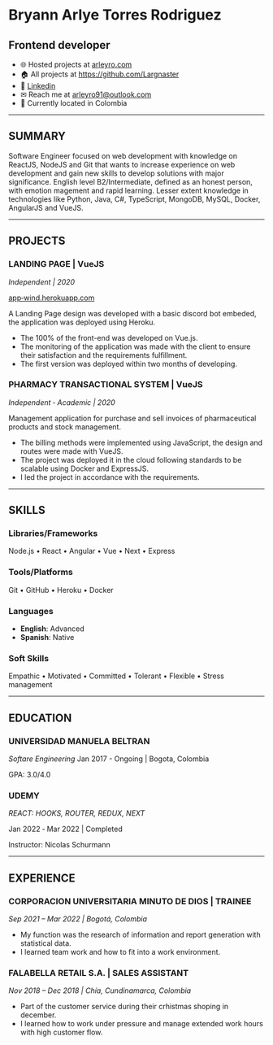 # **Bryann Arlye** Torres Rodriguez
## Frontend developer
- 🌐 Hosted projects at [arleyro.com](https://www.arleyro.com/)
- 🏠 All projects at <https://github.com/Largnaster>
- 🔗 [Linkedin](https://www.linkedin.com/in/arleyro91/)
- ✉ Reach me at arleyro91@outlook.com
- 📍 Currently located in Colombia
---

<!-- Summary Section -->

## **SUMMARY**

Software Engineer focused on web development with knowledge on ReactJS, NodeJS and Git that wants to increase experience on web development and gain new skills to develop solutions with major significance.
English level B2/Intermediate, defined as an honest person, with emotion magement and rapid learning. Lesser extent knowledge in technologies like Python, Java, C#, TypeScript, MongoDB, MySQL, Docker, AngularJS and VueJS.
___

<!-- PROJECTS SECTION -->

## **PROJECTS**

### **LANDING PAGE** | VueJS

*Independent | 2020*

[app‑wind.herokuapp.com](https://app-wind.herokuapp.com)

A Landing Page design was developed with a basic discord bot embeded, the application was deployed using Heroku.

- The 100% of the front-end was developed on Vue.js.
- The monitoring of the application was made with the client to ensure their satisfaction and the requirements fulfillment.
- The first version was deployed within two months of developing.

### **PHARMACY TRANSACTIONAL SYSTEM** | VueJS
*Independent ‑ Academic | 2020*

Management application for purchase and sell invoices of pharmaceutical products and stock management.

- The billing methods were implemented using JavaScript, the design and routes were made with VueJS.
- The project was deployed it in the cloud following standards to be scalable using Docker and ExpressJS.
- I led the project in accordance with the requirements.
___

<!-- Skills section -->

## **SKILLS**

### Libraries/Frameworks

Node.js • React • Angular • Vue • Next • Express

### Tools/Platforms

Git • GitHub • Heroku • Docker

### Languages

- **English**: Advanced
- **Spanish**: Native

### Soft Skills

Empathic • Motivated • Committed • Tolerant • Flexible • Stress management
___

<!-- EDUCATION SECTION -->

## **EDUCATION**

### **UNIVERSIDAD MANUELA BELTRAN**

*Softare Engineering*
Jan 2017 - Ongoing | Bogota, Colombia

GPA: 3.0/4.0

### **UDEMY**
*REACT: HOOKS, ROUTER, REDUX, NEXT*

Jan 2022 ‑ Mar 2022 | Completed

Instructor: Nicolas Schurmann
___

<!-- EXPERIENCE SECTION -->

## **EXPERIENCE**

### **CORPORACION UNIVERSITARIA MINUTO DE DIOS** | TRAINEE
*Sep 2021 – Mar 2022 | Bogotá, Colombia*

- My function was the research of information and report generation with statistical data.
- I learned team work and how to fit into a work environment.

### **FALABELLA RETAIL S.A.** | SALES ASSISTANT
*Nov 2018 – Dec 2018 | Chía, Cundinamarca, Colombia*

- Part of the customer service during their crhistmas shoping in december.
- I learned how to work under pressure and manage extended work hours with high customer flow.
